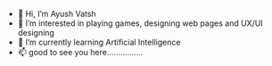 - 👋 Hi, I’m Ayush Vatsh
- 👀 I’m interested in playing games, designing web pages and UX/UI designing
- 🌱 I’m currently learning Artificial Intelligence
- 📫 good to see you here................
